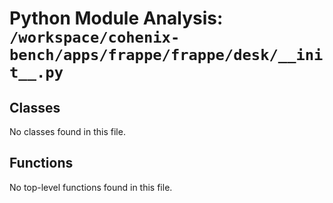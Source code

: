 # Python Module Analysis: `/workspace/cohenix-bench/apps/frappe/frappe/desk/__init__.py`

## Classes

No classes found in this file.


## Functions

No top-level functions found in this file.
